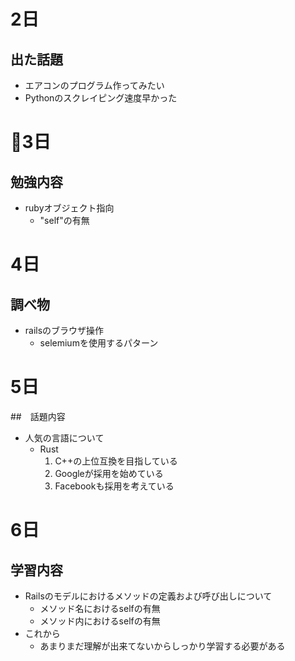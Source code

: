 # 2日
## 出た話題
- エアコンのプログラム作ってみたい
- Pythonのスクレイピング速度早かった

# 3日
## 勉強内容
- rubyオブジェクト指向
    - "self"の有無

# 4日
## 調べ物
- railsのブラウザ操作
    - selemiumを使用するパターン

# 5日
##　話題内容
- 人気の言語について
    - Rust
        1. C++の上位互換を目指している
        2. Googleが採用を始めている
        3. Facebookも採用を考えている

# 6日
## 学習内容
- Railsのモデルにおけるメソッドの定義および呼び出しについて
    - メソッド名におけるselfの有無
    - メソッド内におけるselfの有無
- これから
    - あまりまだ理解が出来てないからしっかり学習する必要がある